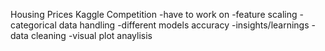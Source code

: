 Housing Prices Kaggle Competition
-have to work on 
 -feature scaling
 -categorical data handling
 -different models accuracy 
-insights/learnings
 -data cleaning 
 -visual plot anaylisis
